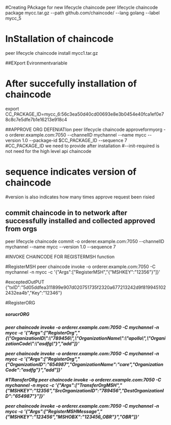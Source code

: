 


#Creating PAckage for new lifecycle chaincode 
peer lifecycle chaincode package mycc.tar.gz --path github.com/chaincode/ --lang golang --label mycc_5




# InStallation of chaincode 
peer lifecycle chaincode install mycc1.tar.gz

##EXport Evironmentvariable 
<h1>After succefully installation of chaincode</h1>
export    CC_PACKAGE_ID=mycc_6:56c3ea50d40cd00693e8e3b0454e40fca1ef0e78c8c7e5dfe7b1e16213e918c4

##APPROVE  ORG DEFENIATIon
peer lifecycle chaincode approveformyorg -o orderer.example.com:7050 --channelID mychannel --name mycc --version 1.0 --package-id $CC_PACKAGE_ID --sequence 7
#CC_PACKAGE_ID we need to provide after installation 
#--init-required is not need for the high level api chaincode 
# sequence indicates version of chaincode 
#version is also indicates how many times approve request been risied


## commit chaincode in to network after successfully installed and collected approved from orgs
peer lifecycle chaincode commit -o orderer.example.com:7050 --channelID mychannel --name mycc --version 1.0 --sequence 7

#INVOKE CHAINCODE  FOR REGISTERMSH function

#RegisterMSH
peer chaincode invoke -o orderer.example.com:7050  -C mychannel  -n mycc  -c '{"Args":["RegisterMSH","{\"MSHKEY\":\"12356\"}"]}'

#exceptedOutPUT
{\"txID\":\"5d05ddfea311899e907d020751735f2320a677213242d9f8199451022432ea4b\",\"Key\":\"12346\"}

#RegisterORG
<h5>sorucrORG<h5>
peer chaincode invoke -o orderer.example.com:7050  -C mychannel  -n mycc  -c '{"Args":["RegisterOrg","{\"OrganizationID\":\"789456\",\"OrganizationName\":\"apollo\",\"OrganizationCode\":\"asdfg\"}","add"]}'

peer chaincode invoke -o orderer.example.com:7050  -C mychannel  -n mycc  -c '{"Args":["RegisterOrg","{\"OrganizationID\":\"654987\",\"OrganizationName\":\"care\",\"OrganizationCode\":\"asdfg\"}","add"]}'

#TRansferORg
peer chaincode invoke -o orderer.example.com:7050  -C mychannel  -n mycc  -c '{"Args":["TransferOrgMSH","{\"MSHKEY\":\"12356\",\"SrcOrganizationID\":\"789456\",\"DestOrganizationID\":\"654987\"}"]}'


peer chaincode invoke -o orderer.example.com:7050  -C mychannel  -n mycc  -c '{"Args":["RegisterMSHMessage","{\"MSHKEY\":\"123456\",\"MSHOBX\":\"123456_OBR\"}","OBR"]}'